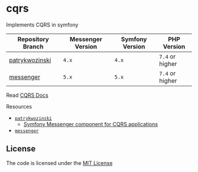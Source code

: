# cqrs
Implements CQRS in symfony

| Repository Branch   | Messenger Version | Symfony Version | PHP Version     |
|---------------------|-------------------|-----------------|-----------------|
| [patrykwozinski][1] | `4.x`             | `4.x`           | `7.4` or higher |
| [messenger][2]      | `5.x`             | `5.x`           | `7.4` or higher |


Read [CQRS Docs](https://en.wikipedia.org/wiki/Command%E2%80%93query_separation)

Resources  
 - [`patrykwozinski`](https://github.com/habibun/cqrs/tree/messenger)
     - [Symfony Messenger component for CQRS applications](https://patrykwozinski.medium.com/symfony-messenger-component-for-cqrs-applications-4f450b2a9124) 
 - [`messenger`](https://github.com/habibun/cqrs/tree/messenger)


## License
The code is licensed under the [MIT License](https://github.com/habibun/cqrs/blob/master/LICENSE)


[1]: https://github.com/habibun/cqrs/tree/patrykwozinski
[2]: https://github.com/habibun/cqrs/tree/messenger

